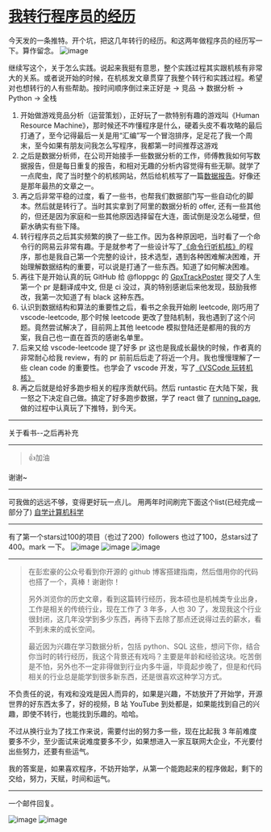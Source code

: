 # [我转行程序员的经历](https://github.com/yihong0618/gitblog/issues/186)

今天发的一条推特。开个坑，把这几年转行的经历。和这两年做程序员的经历写一下。算作留念。
![image](https://user-images.githubusercontent.com/15976103/93020154-36f19b00-f60e-11ea-9783-f1af8bc60fab.png)

继续写这个，关于怎么实践。说起来我挺有意思，整个实践过程其实跟机核有非常大的关系。或者说开始的时候，在机核发文章贯穿了我整个转行和实践过程。希望对也想转行的人有些帮助。按时间顺序倒过来正好是 -> 竞品 -> 数据分析 -> Python -> 全栈

1. 开始做游戏竞品分析（运营策划），正好玩了一款特别有趣的游戏叫《Human Resource Machine》，那时候还不咋懂程序是什么，硬着头皮不看攻略的最后打通了，至今记得最后一关是用“汇编”写一个冒泡排序，足足花了我一个周末，至今如果有朋友问我怎么写程序，我都第一时间推荐这游戏
2. 之后是数据分析师，在公司开始接手一些数据分析的工作，师傅教我如何写数据报告，但是每日重复的报告，和相对无趣的分析内容觉得有些无聊。就学了一点爬虫，爬了当时整个的机核网站，然后给机核写了一篇[数据报告](https://www.gcores.com/articles/25704)。好像还是那年最热的文章之一。
3. 再之后非常平稳的过度，看了一些书，也帮我们数据部门写一些自动化的脚本。然后就是转行了。当时其实拿到了阿里的数据分析的 offer, 还有一些其他的，但还是因为家庭和一些其他原因选择留在大连，面试倒是没怎么碰壁，但薪水确实有些下降。
4. 转行程序员之后其实频繁的换了一些工作。因为各种原因吧，当时看了一个命令行的网易云非常有趣。于是就参考了一些设计写了[《命令行听机核》](https://github.com/yihong0618/gaycore)的程序，那也是我自己第一个完整的设计，技术选型，遇到各种困难解决困难，开始理解数据结构的重要，可以说是打通了一些东西。知道了如何解决困难。
5. 再往下是开始认真的玩 GitHub 给 @floppgc 的 [GpxTrackPoster](https://github.com/flopp/GpxTrackPoster) 提交了人生第一个 pr 是翻译成中文, 但是 ci 没过，真的特别感谢后来他发现，鼓励我修改，我第一次知道了有 black 这种东西。
6. 认识到数据结构和算法的重要性之后，看书之余我开始刷 leetcode, 刚巧用了 vscode-leetcode, 那个时候 leetcode 更改了登陆机制，我也遇到了这个问题。竟然尝试解决了，目前网上其他 leetcode 模拟登陆还是都用的我的方案，我自己也一直在首页的感谢名单里。
7. 后来又给 vscode-leetcode 提了好多 pr 这也是我成长最快的时候，作者真的非常耐心给我 review，有的 pr 前前后后走了将近一个月。我也慢慢理解了一些 clean code 的重要性。也学会了 vscode 开发，写了[《VSCode 玩转机核》](https://github.com/yihong0618/vscode-gcores)
8. 再之后就是给好多跑步相关的程序贡献代码。然后 runtastic 在大陆下架，我一怒之下决定自己做。搞定了好多跑步数据，学了 react 做了 [running_page](https://github.com/yihong0618/running_page), 做的过程中认真玩了下推特，到今天。
---

关于看书--之后再补充

---

> 👍加油

谢谢~

---

可我做的远远不够，变得更好玩一点儿。
用两年时间刷完下面这个list(已经完成一部分了)
[自学计算机科学](https://github.com/keithnull/TeachYourselfCS-CN/blob/master/TeachYourselfCS-CN.md)

---

有了第一个stars过100的项目（也过了200）followers 也过了100，总stars过了400。mark 一下。
![image](https://user-images.githubusercontent.com/15976103/95706701-1c9cf280-0c8a-11eb-8d59-b9dcd950264c.png)
![image](https://user-images.githubusercontent.com/15976103/95706712-232b6a00-0c8a-11eb-9add-b13a5dcf948e.png)
![image](https://user-images.githubusercontent.com/15976103/95706718-27578780-0c8a-11eb-9cef-2815b568b651.png)


---

> 在彭宏豪的公众号看到你开源的 github 博客搭建指南，然后借用你的代码也搭了一个，真棒！谢谢你！
> 
> 另外浏览你的历史文章，看到这篇转行经历，我本硕也是机械类专业出身，工作是相关的传统行业，现在工作了 3 年多，人也 30 了，发现我这个行业很封闭，这几年没学到多少东西，再待下去除了那点还说得过去的薪水，看不到未来的成长空间。
> 
> 最近因为兴趣在学习数据分析，包括 python、SQL 这些，想问下你，结合你当时的转行经历，我这个背景还有戏吗？主要是年龄和经验这块。吃苦倒是不怕，另外也不一定非得做到行业内多牛逼，毕竟起步晚了，但是和代码相关的行业总是能学到很多新东西，还是很喜欢这种学习方式。

不负责任的说，有戏和没戏是因人而异的，如果是兴趣，不妨放开了开始学，开源世界的好东西太多了，好的视频，B 站 YouTube 到处都是，如果能找到自己的兴趣，即使不转行，也能找到乐趣的。哈哈。

不过从换行业为了找工作来说，需要付出的努力多一些，现在比起我 3 年前难度要多不少，至少面试来说难度要多不少，如果想进入一家互联网大企业，不光要付出些努力，还要有些运气。

我的答案是，如果喜欢程序，不妨开始学，从第一个能跑起来的程序做起，剩下的交给，努力，天赋，时间和运气。

---

一个邮件回复。

![image](https://user-images.githubusercontent.com/15976103/133868055-7e62f06b-3392-4a3f-b78e-ab1c035de1a2.png)
![image](https://user-images.githubusercontent.com/15976103/133868061-ccd6f763-b42b-476d-8aa1-33e5cfe78b36.png)
